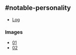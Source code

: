 ## #notable-personality
- [Log](CRABBY/Channels%20and%20proof/%23notable-personality/Log.txt)
### Images
- [01](CRABBY/Channels%20and%20proof/%23notable-personality/img/01.png)
- [02](CRABBY/Channels%20and%20proof/%23notable-personality/img/02.png)